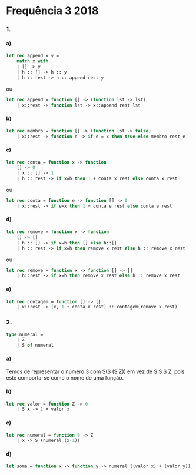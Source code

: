 # Frequência 3 2018

### 1.
#### a)

```ocaml
let rec append x y =
    match x with
    | [] -> y
    | h :: [] -> h :: y
    | h :: rest -> h :: append rest y
```

ou

```ocaml
let rec append = function [] -> (function lst -> lst)
    | x::rest -> function lst -> x::append rest lst
```


#### b)

```ocaml
let rec membro = function [] -> (function lst -> false)
    | x::rest -> function e -> if e = x then true else membro rest e
```


#### c)

```ocaml
let rec conta = function x -> function
    [] -> 0
    | x :: [] -> 1
    | h :: rest -> if x=h then 1 + conta x rest else conta x rest
```

ou

```ocaml
let rec conta = function e -> function [] -> 0
    | x::rest -> if e=x then 1 + conta e rest else conta e rest
```


#### d)

```ocaml
let rec remove = function x -> function
    [] -> []
    | h :: [] -> if x=h then [] else h::[]
    | h :: rest -> if x=h then remove x rest else h :: remove x rest
```

ou

```ocaml
let rec remove = function x -> function [] -> []
    | h::rest -> if x=h then remove x rest else h :: remove x rest
```


#### e)

```ocaml
let rec contagem = function [] -> []
    | x::rest -> (x, 1 + conta x rest) :: contagem(remove x rest)
```


### 2.

```ocaml
type numeral =
    | Z
    | S of numeral
```


#### a)

Temos de representar o número 3 com S(S (S Z)) em vez de S S S Z, pois este comporta-se como o nome de uma função.


#### b)

```ocaml
let rec valor = function Z -> 0
    | S x -> 1 + valor x
```


#### c)

```ocaml
let rec numeral = function 0 -> Z
    | x -> S (numeral (x-1))
```


#### d)

```ocaml
let soma = function x -> function y -> numeral ((valor x) + (valor y))
```